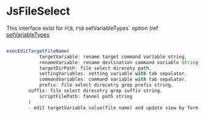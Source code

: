 # JsFileSelect

This interface exist for `FCB`, `FSB` setVariableTypes` option (ref [setVariableTypes](https://github.com/puutaro/CommandClick/blob/master/md/set_variable_types.md)


```js.js

execEditTargetFileName(  
        	targetVariable: rename target command variable string,  
        	renameVariable: rename destination command variable String,  
        	targetDirPath: file select direcoty path,  
        	settingVariables: setting variable with tab sepalator,   
        	commandVariables: command variable with tab sepalator, 
        	prefix: file select direcotry grep prefix string,  
		suffix: file select direcotry grep suffix string,  
        	scriptFilePath: fannel path string  
    	)
		- edit targetVariable value(file name) and update view by form dialog

```
